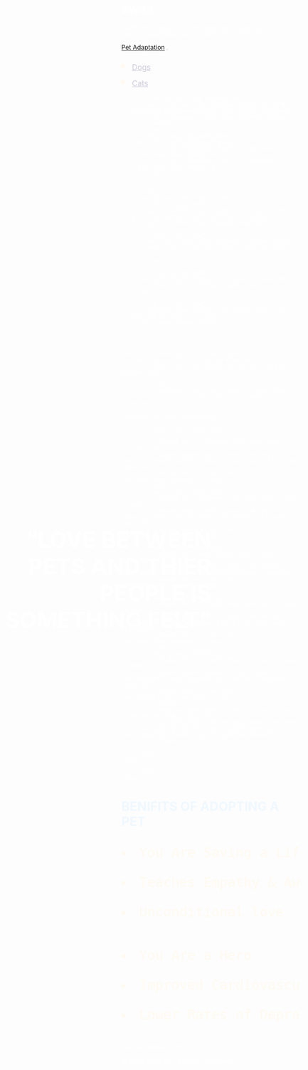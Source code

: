 # swaa
<!DOCTYPE html>
<html>

<head>
  <meta charset="UTF-8">
  <meta name="viewport" content="width=device-width, initial-scale=1.0">
  <meta http-equiv="X-UA-Compatible" content="ie=edge">
  <title>WEBSITE</title>
  <!-- Latest compiled and minified CSS -->
  <link rel="stylesheet" href="https://stackpath.bootstrapcdn.com/bootstrap/4.3.1/css/bootstrap.min.css"
    integrity="sha384-ggOyR0iXCbMQv3Xipma34MD+dH/1fQ784/j6cY/iJTQUOhcWr7x9JvoRxT2MZw1T" crossorigin="anonymous">

  <script src="https://code.jquery.com/jquery-3.3.1.slim.min.js"
    integrity="sha384-q8i/X+965DzO0rT7abK41JStQIAqVgRVzpbzo5smXKp4YfRvH+8abtTE1Pi6jizo"
    crossorigin="anonymous"></script>
    <link href="https://fonts.googleapis.com/css?family=Yatra+One&display=swap" rel="stylesheet">
  <script src="https://cdnjs.cloudflare.com/ajax/libs/popper.js/1.14.7/umd/popper.min.js"
    integrity="sha384-UO2eT0CpHqdSJQ6hJty5KVphtPhzWj9WO1clHTMGa3JDZwrnQq4sF86dIHNDz0W1"
    crossorigin="anonymous"></script>
  <script src="https://stackpath.bootstrapcdn.com/bootstrap/4.3.1/js/bootstrap.min.js"
    integrity="sha384-JjSmVgyd0p3pXB1rRibZUAYoIIy6OrQ6VrjIEaFf/nJGzIxFDsf4x0xIM+B07jRM"
    crossorigin="anonymous"></script>


</head>
<style>
    body{
      background: url(pup.jpg) no-repeat center fixed; 
  background-size: cover;
    }
    * {
   
    margin: 0;
    padding: 0;
  }

  .navbar-brand{
    font-family: Yatra One, cursive;
    font-size:32px;
} 
a.active{
font-size: 17px;
color:#cecbdc;
}

nav{
    font-size: 14px;
    font-weight: 400px;
    line-height: 22.4px;
   
    }
    
a{  
    color: rgb(249, 242, 242)
    }
a:hover{
    color: #9f90e3;
    }
#addPet, #login{
    margin-right:10px 
}
.hvr-grow {
    display: inline-block;
    vertical-align: middle;
    transform: translateZ(0);
    box-shadow: 0 0 1px rgba(0, 0, 0, 0);
    backface-visibility: hidden;
    -moz-osx-font-smoothing: grayscale;
    transition-duration: 0.3s;
    transition-property: transform;
    }
    
.hvr-grow:hover,
.hvr-grow:focus,
.hvr-grow:active {
    transform: scale(1.1);
    }

#dogBreed:hover, #catBreed:hover{
background-color: lightgray;
}

footer{
    background-color: #231942;
    font-size:15px;
    position: relative;
    bottom: 0%;
    width: 100%;
    height: 50px;
    color: white;
    padding: 10px
}
*{
    box-sizing: border-box;
    color: white
  }
  
 .bg{
    background-image: linear-gradient( 
      rgba(0, 0, 0, 0.3),
      rgba(0, 0, 0, 0.3)
    ),
    
     
  }
  sup{
    color: red
  }
  .form-container{
    margin: 60px auto 20px auto;
    padding: 20px;
    width: 400px; 
    background: rgba(0, 0, 0, 0.5);
    border-radius: 10px;    
  }
  #btn{
      color:white;
      background-color: #231942;
      border-radius: 5px
  }
  
p{
   text-align: center;
   margin-top: 10px
}
@media screen and (max-width: 500px){
    .form-container{
        width: 100%
    }
} 
img{
  border-radius: 50%;
}
.hero-text {
  text-align: right;
  position:absolute;
  top: 30%;
 right: 50%;
 
  color: white;
  float: right;
}
li{
  text-align: top-left;
  color: floralwhite;
  font-size: 30px;
}
 
</style>
<body>
  <div class="hero-image">
    <div class="hero-text">
      <h1 style="font-size:50px">“LOVE BETWEEN PETS AND THIER PEOPLE IS SOMETHING  FELT”</h1>
      
     
    </div>
  </div>
  <nav class="navbar navbar-expand-lg navbar-expand-sm fixed-top">
   <a class="navbar-brand" href="/">Pet Adaptation</a>
   <button class="navbar-toggler" type="button" data-toggle="collapse" data-target="#navbarSupportedContent"
     aria-controls="navbarSupportedContent" aria-expanded="false" aria-label="Toggle navigation">
     <span class="navbar-toggler-icon" ><i class="fa fa-caret-down text-light" style="font-size:25px;" aria-hidden="true"></i></span>
   </button>
   <div class="collapse navbar-collapse" id="navbarSupportedContent">
     <ul class="navbar-nav ml-auto">
       <li class="nav-items mr-1">
         <a class="nav-link {{#isActive title 'Dogs'}} active {{/isActive}}" href="/alldogs">Dogs</a>
       </li>
       <li class="nav-item mr-1">
         <a class="nav-link {{#isActive title 'Cats'}} active {{/isActive}}" href="/allcats">Cats</a>
       </li>
       
     
       
       <li class="nav-item dropdown mr-1">
         <a class="nav-link dropdown-toggle" href="#" id="navbarDropdownMenuLink" data-toggle="dropdown"
           aria-haspopup="true" aria-expanded="false">
           Breeds
         </a>
         <div class="dropdown-menu" aria-labelledby="navbarDropdownMenuLink">
           <a class="dropdown-item" id="dogBreed" href="/dogs">Dog Breeds</a>
           <a class="dropdown-item" id="catBreed" href="/cats">Cat Breeds</a>
         </div>
       </li>
       
       </ul>
       <ul class="navbar-nav ml-auto">
       <li class="nav-item">
         <a id="addPet" class="btn btn-outline-light hvr-grow" {{#isActive title 'Add Pets'}} active {{/isActive}} href="/pets/addpet/">Add Pets</a>
       </li>
       <li class="nav-item">
         <a href="/login{{#if loggedin}}/logout{{/if}}" id="login" class="btn btn-outline-light hvr-grow">
           
         </a>
       </li>
        <li class="nav-item">
       <a href="/login/logout" id="logout" class="btn btn-outline-light hvr-grow">Logout </a>
     </li> 
      
       <li class="nav-item">
         <button type="button" id="signup" class="btn btn-outline-light hvr-grow" href="/signup">Login</button>
       </li>
       
     </ul>
   </div>
 </nav>
 <div class="container-fluid bg">
      
    <div class="row justify-content-center">
        <div class="col-xs-12 col-sm-6 col-md-3">
            <form class="form-container" action="/signup" method="POST">
                
                <hr/>
                <br><h4 class="text-center"> Signup</h4>
                <div class="alert alert-warning" role="alert">
Username or email already exist
</div>
                
              <div class="form-group">
                
                <label for="firstname">Firstname <sup>*</sup></label>
                <input type="text" class="form-control" name="firstname" id="firstname"  placeholder="Firstname" required>
                <span class="error_form" id="fname_error_message"></span>
              </div>
              <div class="form-group">
                <label for="lastname">Lastname <sup>*</sup></label>
                <input type="text" class="form-control" name="lastname" id="lastname"  placeholder="lastname" required>
                <span class="error_form" id="lname_error_message"></span>
              </div>
              <div class="form-group">
                <label for="email">Email <sup>*</sup></label>
                <input type="email" class="form-control" name="email" id="email"  placeholder="Email" required>
                <span class="error_form" id="email_error_message"></span>
              </div>
              <div class="form-group">
                <label for="username">Username <sup>*</sup></label>
                <input type="text" class="form-control" id="username" name="username" placeholder="Username" required>
                <span class="error_form" id="uname_error_message"></span>
              </div>
              <div class="form-group">
                <label for="password">Password <sup>*</sup></label>
                <input type="password" class="form-control" id="password" name="password" placeholder="Password" required>
                <span class="error_form" id="password_error_message"></span>
                </div>
                <button type="submit" id="btn"class=" btn form-control">Submit</button>
                <p id="signup-link">Already have an account? <a style="color:white; text-decoration:underline" id="signupLink" href="/login">Login</a> here</p>
              </form>
              
        </div>
    </div>
</div>

            
        </div>
    </div>
</div>

</div>
</footer>
<h1 style="color: aliceblue;" >BENIFITS OF ADOPTING A PET</h1>
<pre >
  <li >You Are Saving a Life</li>
  <li>Teaches Empathy & Awareness</li>
  <li>Unconditional love</li>
  <img src="sold.webp" alt="" style="position: left;">
</pre>
<pre>
  <li>You Are a Hero</li>
  <li>Improved Cardiovascular Health</li>
  <li>Lower Rates of Depression</li>
  <img src="girl.webp" alt="">
</pre>
<div class="footer-elem">
  <p>
      <span class="follow-us">You can follow us on</span>
      <a href="#"><ion-icon name="logo-instagram"></ion-icon></a>
      <a href="#"><ion-icon name="logo-twitter"></ion-icon></a>
      <a href="#"><ion-icon name="logo-facebook"></ion-icon></a>
  </p>
</div>

<div class="copyright">
  <p>&copy; 2023 WebPage. All rights reserved.</p>
</div>
<script src="https://unpkg.com/ionicons@5.4.0/dist/ionicons.js"></script>


  <script src="https://code.jquery.com/jquery-3.4.1.min.js"
    integrity="sha256-CSXorXvZcTkaix6Yvo6HppcZGetbYMGWSFlBw8HfCJo=" crossorigin="anonymous"></script>
  <script src="https://cdnjs.cloudflare.com/ajax/libs/popper.js/1.12.9/umd/popper.min.js"
    integrity="sha384-ApNbgh9B+Y1QKtv3Rn7W3mgPxhU9K/ScQsAP7hUibX39j7fakFPskvXusvfa0b4Q"
    crossorigin="anonymous"></script>

  
  <script src='https://kit.fontawesome.com/a076d05399.js'></script>
  <link href='https://fonts.googleapis.com/css?family=Cookie' rel='stylesheet'>
  <script src='{{script}}'></script>
    <script>
      
var express=require("express");
var router=express.Router();
router.get("/",function(req,res){
    res.render("signup",{
        layout: false,
        title: 'Signup',
        script: '/signupPage.js'
    });
});
router.post('/', function(req, res){
  var db = req.app.locals.db;
  var md5 = req.app.locals.md5;
  var newUser = {
    firstname: req.body.firstname,
    lastname: req.body.lastname,
    email: req.body.email,
    username: req.body.username,
    password: md5(req.body.password),
    petAdded:[],
    petLiked:[],
    requestedPet:[]
  };
  db.collection('userInfo').find({}).toArray(function(error,result){
    var flag = false;
    if(error) throw error
    for(var i=0; i<result.length; i++){
      if(req.body.username == result[i].username || req.body.email == result[i].email){
        flag = true
        res.render("signup",{
          layout: false,
          title: 'Signup',
          script: '/signupPage.js',
          msg: 'Username or email already exists'
      });
      }
    }
    if(! flag){
      db.collection('userInfo').insertOne(newUser, function(err, result){
        if (err) throw err;
        console.log(result);
        res.redirect('/login');
      });
    }
  })
});
module.exports=router; 
    </script>
</body>
</html>

